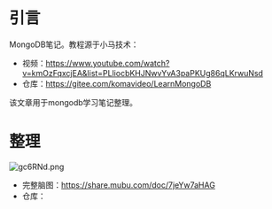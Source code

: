 
# 引言
MongoDB笔记。教程源于小马技术：
- 视频：https://www.youtube.com/watch?v=kmOzFqxcjEA&list=PLliocbKHJNwvYvA3paPKUg86qLKrwuNsd
- 仓库：https://gitee.com/komavideo/LearnMongoDB


该文章用于mongodb学习笔记整理。

# 整理

![gc6RNd.png](https://z3.ax1x.com/2021/05/16/gc6RNd.png)

- 完整脑图：https://share.mubu.com/doc/7jeYw7aHAG
- 仓库：
